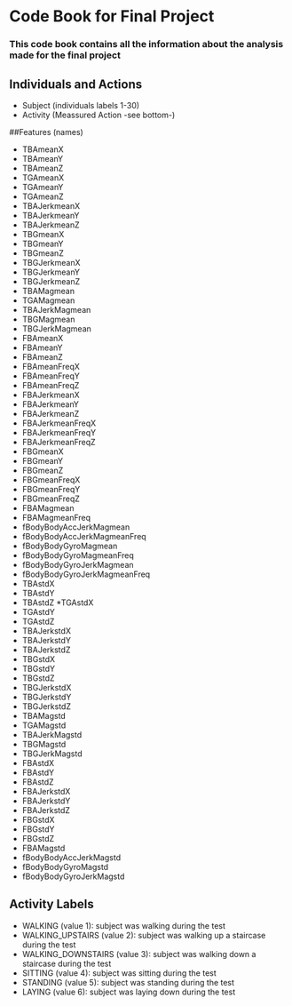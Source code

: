# Code Book for Final Project
### This code book contains all the information about the analysis made for the final project

## Individuals and Actions
* Subject (individuals labels 1-30)
* Activity (Meassured Action -see bottom-)

##Features (names)
* TBAmeanX
* TBAmeanY
* TBAmeanZ
* TGAmeanX
* TGAmeanY
* TGAmeanZ
* TBAJerkmeanX
* TBAJerkmeanY
* TBAJerkmeanZ
* TBGmeanX
* TBGmeanY
* TBGmeanZ
* TBGJerkmeanX
* TBGJerkmeanY
* TBGJerkmeanZ
* TBAMagmean
* TGAMagmean
* TBAJerkMagmean
* TBGMagmean
* TBGJerkMagmean
* FBAmeanX
* FBAmeanY
* FBAmeanZ
* FBAmeanFreqX
* FBAmeanFreqY
* FBAmeanFreqZ
* FBAJerkmeanX
* FBAJerkmeanY
* FBAJerkmeanZ
* FBAJerkmeanFreqX
* FBAJerkmeanFreqY
* FBAJerkmeanFreqZ
* FBGmeanX
* FBGmeanY
* FBGmeanZ
* FBGmeanFreqX
* FBGmeanFreqY
* FBGmeanFreqZ
* FBAMagmean
* FBAMagmeanFreq
* fBodyBodyAccJerkMagmean
* fBodyBodyAccJerkMagmeanFreq
* fBodyBodyGyroMagmean
* fBodyBodyGyroMagmeanFreq
* fBodyBodyGyroJerkMagmean
* fBodyBodyGyroJerkMagmeanFreq
* TBAstdX
* TBAstdY
* TBAstdZ
*TGAstdX
* TGAstdY
* TGAstdZ
* TBAJerkstdX
* TBAJerkstdY
* TBAJerkstdZ
* TBGstdX
* TBGstdY
* TBGstdZ
* TBGJerkstdX
* TBGJerkstdY
* TBGJerkstdZ
* TBAMagstd
* TGAMagstd
* TBAJerkMagstd
* TBGMagstd
* TBGJerkMagstd
* FBAstdX
* FBAstdY
* FBAstdZ
* FBAJerkstdX
* FBAJerkstdY
* FBAJerkstdZ
* FBGstdX
* FBGstdY
* FBGstdZ
* FBAMagstd
* fBodyBodyAccJerkMagstd
* fBodyBodyGyroMagstd
* fBodyBodyGyroJerkMagstd

## Activity Labels
+ WALKING (value 1): subject was walking during the test
+ WALKING_UPSTAIRS (value 2): subject was walking up a staircase during the test
+ WALKING_DOWNSTAIRS (value 3): subject was walking down a staircase during the test
+ SITTING (value 4): subject was sitting during the test
+ STANDING (value 5): subject was standing during the test
+ LAYING (value 6): subject was laying down during the test
